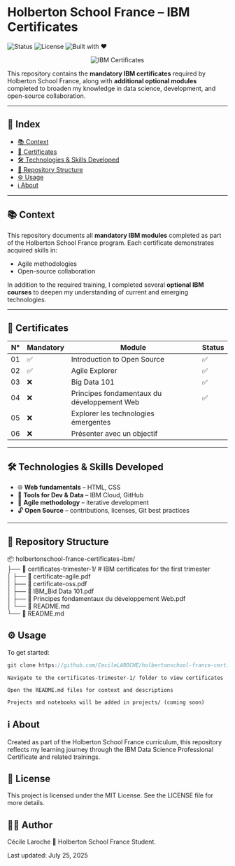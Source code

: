 # Holberton School France – IBM Certificates

![Status](https://img.shields.io/badge/status-active-brightgreen)
![License](https://img.shields.io/badge/license-MIT-blue)
![Built with ❤️](https://img.shields.io/badge/built%20with-%E2%9D%A4-red)

<p align="center"><img src="https://media1.giphy.com/media/v1.Y2lkPTc5MGI3NjExcjA1ZW5tbTdnNmNkOHo4dmRzM3BlMTRmcnVoaGU0d3RpNmdhNjdheSZlcD12MV9pbnRlcm5hbF9naWZfYnlfaWQmY3Q9Zw/E8xusSHsJGepz3UbtX/giphy.gif" alt="IBM Certificates" /></p>  
  
This repository contains the **mandatory IBM certificates** required by Holberton School France, along with **additional optional modules** completed to broaden my knowledge in data science, development, and open-source collaboration.

---

## 🧾 Index

- [📚 Context](#-context)
- [📜 Certificates](#-certificates)
- [🛠️ Technologies & Skills Developed](#️-technologies--skills-developed)
- [📁 Repository Structure](#-repository-structure)
- [⚙️ Usage](#️-usage)
- [ℹ️ About](#ℹ️-about)

---

## 📚 Context

This repository documents all **mandatory IBM modules** completed as part of the Holberton School France program. Each certificate demonstrates acquired skills in:

- Agile methodologies  
- Open-source collaboration  

In addition to the required training, I completed several **optional IBM courses** to deepen my understanding of current and emerging technologies.

---

## 📜 Certificates

| N°  | Mandatory | Module                                            | Status |
|-----|-----------|---------------------------------------------------|--------|
| 01  | ✅         | Introduction to Open Source                      | ✅     |
| 02  | ✅         | Agile Explorer                                   | ✅     |
| 03  | ❌         | Big Data 101                                     | ✅     |
| 04  | ❌         | Principes fondamentaux du développement Web      | ✅     |
| 05  | ❌         | Explorer les technologies émergentes             |   |
| 06  | ❌         | Présenter avec un objectif                       |      |

---

## 🛠️ Technologies & Skills Developed

- 🌐 **Web fundamentals** – HTML, CSS  
- 🔧 **Tools for Dev & Data** – IBM Cloud, GitHub  
- 🧠 **Agile methodology** – iterative development  
- 🔓 **Open Source** – contributions, licenses, Git best practices  

---

## 📁 Repository Structure

📦 holbertonschool-france-certificates-ibm/  
├── 📁 certificates-trimester-1/      # IBM certificates for the first trimester  
│   ├── 📄 certificate-agile.pdf  
│   ├── 📄 certificate-oss.pdf  
│   ├── 📄 IBM_Bid Data 101.pdf  
│   ├── 📄 Principes fondamentaux du développement Web.pdf  
│   └── 📄 README.md  
└── 📄 README.md  

## ⚙️ Usage

To get started:

```c
git clone https://github.com/CecileLAROCHE/holbertonschool-france-certificates-ibm.git cd holbertonschool-france-certificates-ibm
```

    Navigate to the certificates-trimester-1/ folder to view certificates

    Open the README.md files for context and descriptions

    Projects and notebooks will be added in projects/ (coming soon)

## ℹ️ About  

Created as part of the Holberton School France curriculum, this repository reflects my learning journey through the IBM Data Science Professional Certificate and related trainings.  

## 🧾 License  

This project is licensed under the MIT License.
See the LICENSE file for more details.  

## 🙋‍♀️ Author  

Cécile Laroche
💼 Holberton School France Student.

Last updated: July 25, 2025  
  